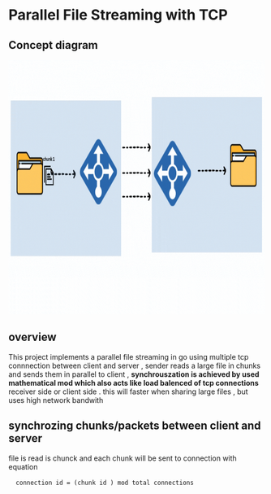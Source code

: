 
# Parallel File Streaming with TCP 

## Concept diagram
<div align="center">
  <img src="./demo.gif" alt="Architecture Diagrams" width =900 height =500>
</div>

## overview
This project implements a parallel file streaming in go using multiple tcp connnection between client and server , sender reads a large file in chunks and sends them in parallel to client , __synchrouszation is achieved by used mathematical mod which also acts like load balenced of tcp connections__ receiver side or client side . this will faster when sharing large files , but uses high network bandwith 


## synchrozing chunks/packets between client and server 

file is read is chunck and each chunk will be sent to connection with  equation 

```
  connection id = (chunk id ) mod total connections 
```